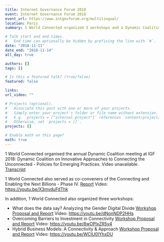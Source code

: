 ```yaml
---
title: Internet Governance Forum 2018
event: Internet Governance Forum 2018
event_url: https://www.intgovforum.org/multilingual/
location: Paris
summary: 1 World Connected organized 3 workshops and a Dynamic Coalition meeting at IGF 2018. 

# Talk start and end times.
#   End time can optionally be hidden by prefixing the line with `#`.
date: "2018-11-11"
date_end: "2018-11-14"
all_day: true

authors: []
tags: []

# Is this a featured talk? (true/false)
featured: false

links:
url_video: ""

# Projects (optional).
#   Associate this post with one or more of your projects.
#   Simply enter your project's folder or file name without extension.
#   E.g. `projects = ["internal-project"]` references `content/project/deep-learning/index.md`.
#   Otherwise, set `projects = []`.
projects: []

# Enable math on this page?
math: true
---
```


1 World Connected organised the annual Dynamic Coalition meeting at IGF 2018: Dynamic Coalition on Innovative Approaches to Connecting the Unconnected - Policies for Emerging Practices. Video unavailable. [Transcript](https://www.intgovforum.org/multilingual/content/igf-2018-day-2-salle-viii-dc-connecting-the-unconnected-policies-for-emerging-practices)

1 World Connected also served as co-conveners of the Connecting and Enabling the Next Billions - Phase IV. [Report](https://www.intgovforum.org/multilingual/content/cenb-%E2%80%93-phase-iv-0) Video: https://youtu.be/X3mvduFdThk

In addition, 1 World Connected also organized three workshops:

* What does the data say? Analyzing the Gender Digital Divide [Workshop Proposal and Report](https://www.intgovforum.org/multilingual/content/igf-2018-ws-156-what-does-the-data-say-analyzing-the-gender-digital-divide) Video: https://youtu.be/dNonNDP2HHs
* Overcoming Barriers to Investment in Connectivity [Workshop Proposal and Report](https://www.intgovforum.org/multilingual/content/igf-2018-ws-384-overcoming-barriers-to-investment-in-connectivity) Video: https://youtu.be/8wOPlxZR5y4
* Hybrid Business Models: A Connectivity & Approach [Workshop Proposal and Report](https://www.intgovforum.org/multilingual/content/igf-2018-ws-426-hybrid-business-models-a-connectivity-approach) Video: https://youtu.be/WClU0IYhxDU






